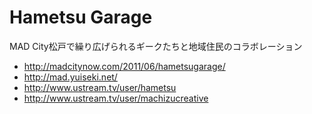 # Hametsu Garage #
MAD City松戸で繰り広げられるギークたちと地域住民のコラボレーション

* http://madcitynow.com/2011/06/hametsugarage/
* http://mad.yuiseki.net/
* http://www.ustream.tv/user/hametsu
* http://www.ustream.tv/user/machizucreative


